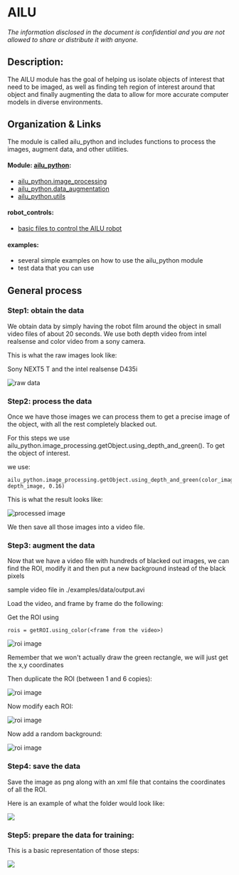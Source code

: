 # AILU

_The information disclosed in the document is confidential and you are not allowed to
 share or distribute it with anyone._
 
## Description:

The AILU module has the goal of helping us isolate objects of interest that need to be
imaged, as well as finding teh region of interest around that object and finally 
augmenting the data to allow for more accurate computer models in diverse environments.

## Organization & Links

The module is called ailu_python and includes functions to process the images, augment data, and 
other utilities.

#### Module: [ailu_python](ailu_python):
-   [ailu_python.image_processing](ailu_python/image_processing) 
-   [ailu_python.data_augmentation](ailu_python/data_augmentation)
-   [ailu_python.utils](ailu_python/utils)

#### robot_controls:
-  [basic files to control the AILU robot](robot_controls)

#### examples:
-   several simple examples on how to use the ailu_python module
-   test data that you can use

## General process 

### Step1: obtain the data

We obtain data by simply having the robot film around the object in small video files
of about 20 seconds. We use both depth video from intel realsense and color video from 
a sony camera.

This is what the raw images look like: 

Sony NEXT5 T  and the intel realsense D435i

![raw data](./docs/imgs/color_depth_cookie.JPG)


### Step2: process the data

Once we have those images we can process them to get a precise image of the object, with all the 
rest completely blacked out.

For this steps we use ailu_python.image_processing.getObject.using_depth_and_green(). To get the object of interest.

we use:
    
    ailu_python.image_processing.getObject.using_depth_and_green(color_image, depth_image, 0.16)

This is what the result looks like:

![processed image](./docs/imgs/screen_capture_2_no_roi.png)

We then save all those images into a video file.


### Step3: augment the data

Now that we have a video file with hundreds of blacked out images, we can find the ROI, modify it
and then put a new background instead of the black pixels

sample video file in ./examples/data/output.avi

Load the video, and frame by frame do the following:

Get the ROI using

    rois = getROI.using_color(<frame from the video>)

![roi image](docs/imgs/screen_capture_2.png)

Remember that we won't actually draw the green rectangle, we will just get the x,y coordinates

Then duplicate the ROI (between 1 and 6 copies):

![roi image](docs/imgs/screen_capture_2_duplicated.png)

Now modify each ROI:

![roi image](docs/imgs/screen_capture_2_modified.png)

Now add a random background:

![roi image](docs/imgs/screen_capture_2_background.png)

### Step4: save the data

Save the image as png along with an xml file that contains the coordinates of all the ROI.

Here is an example of what the folder would look like:

![](docs/imgs/folder_eaxmple.png)

### Step5: prepare the data for training:

This is a basic representation of those steps:

![](docs/imgs/object%20recognition%20plan.jpg)
